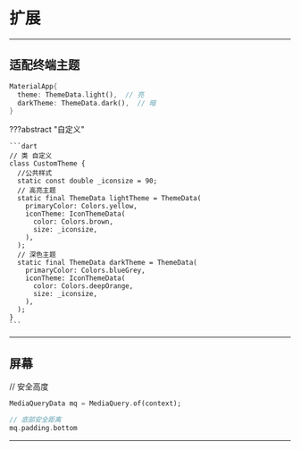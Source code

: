 # 扩展

---
## 适配终端主题

```dart
MaterialApp{
  theme: ThemeData.light(),  // 亮
  darkTheme: ThemeData.dark(),  // 暗
}
```

???abstract "自定义"

    ```dart
    // 类 自定义
    class CustomTheme {
      //公共样式
      static const double _iconsize = 90;
      // 高亮主题
      static final ThemeData lightTheme = ThemeData(
        primaryColor: Colors.yellow,
        iconTheme: IconThemeData(
          color: Colors.brown,
          size: _iconsize,
        ),
      );
      // 深色主题
      static final ThemeData darkTheme = ThemeData(
        primaryColor: Colors.blueGrey,
        iconTheme: IconThemeData(
          color: Colors.deepOrange,
          size: _iconsize,
        ),
      );
    }
    ```

---
## 屏幕

// 安全高度
```dart
MediaQueryData mq = MediaQuery.of(context);
```


```dart
// 底部安全距离
mq.padding.bottom
```

---








